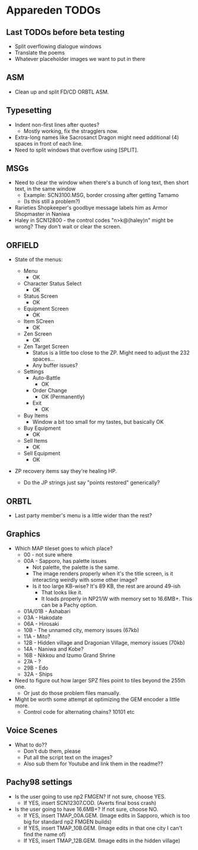 # Appareden TODOs

## Last TODOs before beta testing
* Split overflowing dialogue windows
* Translate the poems
* Whatever placeholder images we want to put in there

## ASM
* Clean up and split FD/CD ORBTL ASM.

## Typesetting
* Indent non-first lines after quotes?
	* Mostly working, fix the stragglers now.
* Extra-long names like Sacrosanct Dragon might need additional (4) spaces in front of each line.
* Need to split windows that overflow using [SPLIT].

## MSGs
* Need to clear the window when there's a bunch of long text, then short text, in the same window
	* Example: SCN3100.MSG, border crossing after getting Tamamo
	* (Is this still a problem?)
* Rarieties Shopkeeper's goodbye message labels him as Armor Shopmaster in Naniwa
* Haley in SCN12800 - the control codes "n>k@(haley)n" might be wrong? They don't wait or clear the screen.

## ORFIELD
* State of the menus:
	* Menu
		* OK
	* Character Status Select
		* OK
	* Status Screen
		* OK
	* Equipment Screen
		* OK
	* Item SCreen
		* OK
	* Zen Screen
		* OK
	* Zen Target Screen
		* Status is a little too close to the ZP. Might need to adjust the 232 spaces...
		* Any buffer issues?
	* Settings
		* Auto-Battle
			* OK
		* Order Change
			* OK (Permanently)
		* Exit
			* OK
	* Buy Items
		* Window a bit too small for my tastes, but basically OK
	* Buy Equipment
		* OK
	* Sell Items
		* OK
	* Sell Equipment
		* OK

* ZP recovery items say they're healing HP.
	* Do the JP strings just say "points restored" generically?

## ORBTL
* Last party member's menu is a little wider than the rest?

## Graphics
* Which MAP tileset goes to which place?
	* 00 - not sure where
	* 00A - Sapporo, has palette issues
		* Not palette, the palette is the same.
		* The image renders properly when it's the title screen, is it interacting weirdly with some other image?
		* Is it too large KB-wise? It's 89 KB, the rest are around 49-ish
			* That looks like it.
			* It loads properly in NP21/W with memory set to 16.6MB+. This can be a Pachy option.
	* 01A/01B - Ashabari
	* 03A - Hakodate
	* 06A - Hirosaki
	* 10B - The unnamed city, memory issues (67kb)
	* 11A - Mito?
	* 12B - Hidden village and Dragonian Village, memory issues (70kb)
	* 14A - Naniwa and Kobe?
	* 16B - Nikkou and Izumo Grand Shrine
	* 27A - ?
	* 29B - Edo
	* 32A - Ships
* Need to figure out how larger SPZ files point to tiles beyond the 255th one.
	* Or just do those problem files manually.
* Might be worth some attempt at optimizing the GEM encoder a little more.
	* Control code for alternating chains? 10101 etc

## Voice Scenes
* What to do??
	* Don't dub them, please
	* Put all the script text on the images?
	* Also sub them for Youtube and link them in the readme??

## Pachy98 settings
* Is the user going to use np2 FMGEN? If not sure, choose YES.
	* If YES, insert SCN12307.COD. (Averts final boss crash)
* Is the user going to have 16.6MB+? If not sure, choose NO.
	* If YES, insert TMAP_00A.GEM. (Image edits in Sapporo, which is too big for standard np2 FMGEN builds)
	* If YES, insert TMAP_10B.GEM. (Image edits in that one city I can't find the name of)
	* If YES, insert TMAP_12B.GEM. (Image edits in the hidden village)